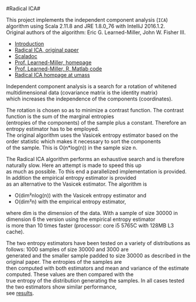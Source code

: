 #Radical ICA#

This project implements the independent component analysis (`ICA`) algorithm using Scala 2.11.8 and JRE 1.8.0_76 with IntelliJ 2016.1.2.   
Original authors of the algorithm: Eric G. Learned-Miller, John W. Fisher III.
 
* [Introduction](https://github.com/spyqqqdia/Radical_ICA/tree/master/docs/radical_ica.pdf)
* [Radical ICA, original paper](https://github.com/spyqqqdia/Radical_ICA/tree/master/docs/RadicalICA_MilFish.pdf)
* [Scaladoc](https://github.com/spyqqqdia/Radical_ICA/tree/master/docs/index.html)
* [Prof. Learned-Miller, homepage](https://people.cs.umass.edu/~elm/)
* [Prof. Learned-Miller, R, Matlab code](https://people.cs.umass.edu/~elm/papers_by_code.html)
* [Radical ICA hompage at umass](https://people.cs.umass.edu/~elm/ICA/)

Independent component analysis is a search for a rotation of whitened multidimensional data (covariance matrix is the identity matrix)  
which increases the independence of the components (coordinates). 

The rotation is chosen so as to minimize a contrast function. The contrast function is the sum of the marginal entropies  
(entropies of the components) of the sample plus a constant. Therefore an entropy estimator has to be employed.  
The original algorithm uses the Vasicek entropy estimator based on the order statistic which makes it necessary to sort the components  
of the sample. This is O(n*log(n)) in the sample size n.

The Radical ICA algorithm performs an exhaustive search and is therefore naturally slow. Here an attempt is made to speed this up  
as much as possible. To this end a parallelized implementation is provided. In addition the empirical entropy estimator is provided  
as an alternative to the Vasicek estimator. The algorithm is

* O(dim²nlog(n)) with the Vasicek entropy estimator and
* O(dim²n) with the empirical entropy estimator,

where dim is the dimension of the data. With a sample of size 30000 in dimension 6 the version using the empirical entropy estimator  
is more than 10 times faster (processor: core i5 5765C with 128MB L3 cache).

The two entropy estimators have been tested on a variety of distributions as follows: 1000 samples of size 30000 and 3000 are  
generated and the smaller sample padded to size 30000 as described in the original paper. The entropies of the samples are  
then computed with both estimators and mean and variance of the estimate computed. These values are then compared with the  
true entropy of the distribution generating the samples. In all cases tested the two estimators show similar performance,  
see [results](github.com/spyqqqdia/Radical_ICA/tree/master/results/EntropyEstimation.csv).


